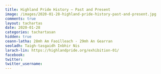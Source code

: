```yaml
---
title: Highland Pride History – Past and Present
image: /images/2020-01-28-highland-pride-history-past-and-present.jpg
comments: true
layout: tachartas
date: 2020-01-28
categories: tachartasan
hidden: true
ceann-latha: 28mh Am Faoilleach - 29mh An Gearran
seoladh: Taigh-tasgaidh Inbhir Nis
larach-lin: https://highlandpride.org/exhibition-01/
facebook: 
twitter:
twitter_username:
---
```


<!--more-->
